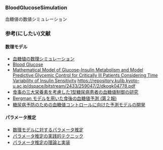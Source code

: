 ### BloodGlucoseSimulation
血糖値の数値シミュレーション

### 参考(にしたい)文献
#### 数理モデル
- [血糖値の数理シミュレーション  ](https://oumpy.github.io/blog/2020/07/bloodsugar_simulation.html)
- [Blood Glucose](https://en.wikipedia.org/wiki/Blood_sugar_level)
- [Mathematical Model of Glucose-Insulin Metabolism 
   and Model Predictive Glycemic Control for Critically Ill Patients
   Considering Time Variability of Insulin Sensitivity](https://repository.kulib.kyoto-u.ac.jp/dspace/bitstream/2433/259047/1/ykogk04778.pdf)
   https://repository.kulib.kyoto-u.ac.jp/dspace/bitstream/2433/259047/2/dkogk04778.pdf
- [食事の三大栄養素を考慮した1型糖尿病患者の血糖値制御の研究](https://www.eng.u-hyogo.ac.jp/faculty/furutani/kakenhi/kaken_26420414.html#fatproteinmodeling)
- [Bergman モデルを用いた食後の血糖値予測 (第２報)](https://www.jstage.jst.go.jp/article/jacc/57/0/57_1121/_pdf/-char/ja)
- [糖尿病予防のための血糖値コントロールに向けた予測モデルの開発](http://sig-iss.work/iss26/2-6.pdf)

#### パラメータ推定
- [数理モデルに対するパラメータ推定](http://mmc01.es.hokudai.ac.jp/wp/wp-content/uploads/2020/06/Intro_Para_Estimation.pdf)
- [パラメータ推定の実践的テクニック](http://bin.t.u-tokyo.ac.jp/model08/lecture/sasaki.pdf)
- [パラメータ推定の理論と実装](http://bin.t.u-tokyo.ac.jp/model14/lecture/Sasaki.pdf)
